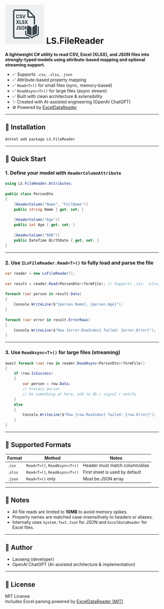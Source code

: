 # ![Icon](https://raw.githubusercontent.com/LaoSeng99/LS.FileReader/refs/heads/main/LS.FileReader/icon.png) LS.FileReader

**A lightweight C# utility to read CSV, Excel (XLSX), and JSON files into strongly-typed models using attribute-based mapping and optional streaming support.**

- ✅ Supports `.csv`, `.xlsx`, `.json`
- ✅ Attribute-based property mapping
- ✅ `Read<T>()` for small files (sync, memory-based)
- ✅ `ReadAsync<T>()` for large files (async stream)
- ✅ Built with clean architecture & extensibility
- ✨ Created with AI-assisted engineering (OpenAI ChatGPT)
- ⚙️ Powered by [ExcelDataReader](https://github.com/ExcelDataReader/ExcelDataReader)

---

## 🔧 Installation

```bash
dotnet add package LS.FileReader
```

---

## 🚀 Quick Start

### 1. Define your model with `HeaderColumnAttribute`

```csharp
using LS.FileReader.Attributes;

public class PersonDto
{
    [HeaderColumn("Name", "FullName")]
    public string Name { get; set; }

    [HeaderColumn("Age")]
    public int Age { get; set; }

    [HeaderColumn("DOB")]
    public DateTime BirthDate { get; set; }
}
```

---

### 2. Use `ILsFileReader.Read<T>()` to fully load and parse the file

```csharp
var reader = new LsFileReader();

var result = reader.Read<PersonDto>(formFile); // Supports .csv, .xlsx, .json

foreach (var person in result.Data)
{
    Console.WriteLine($"{person.Name}, {person.Age}");
}

foreach (var error in result.ErrorRows)
{
    Console.WriteLine($"Row {error.RowIndex} failed: {error.Error}");
}
```

---

### 3. Use `ReadAsync<T>()` for large files (streaming)

```csharp
await foreach (var row in reader.ReadAsync<PersonDto>(formFile))
{
    if (row.IsSuccess)
    {
        var person = row.Data;
        // Process person
        // Do something at here, add to db / signal r notify
    }
    else
    {
        Console.WriteLine($"Row {row.RowIndex} failed: {row.Error}");
    }
}
```

---

## 📂 Supported Formats

| Format  | Method                        | Notes                          |
| ------- | ----------------------------- | ------------------------------ |
| `.csv`  | `Read<T>()`, `ReadAsync<T>()` | Header must match column/alias |
| `.xlsx` | `Read<T>()`, `ReadAsync<T>()` | First sheet is used by default |
| `.json` | `Read<T>()` only              | Must be JSON array             |

---

## 📘 Notes

- All file reads are limited to **10MB** to avoid memory spikes.
- Property names are matched case-insensitively to headers or aliases.
- Internally uses `System.Text.Json` for JSON and `ExcelDataReader` for Excel files.

---

## 👤 Author

- Laoseng (developer)
- OpenAI ChatGPT (AI-assisted architecture & implementation)

---

## 📝 License

MIT License  
Includes Excel parsing powered by [ExcelDataReader (MIT)](https://github.com/ExcelDataReader/ExcelDataReader)
